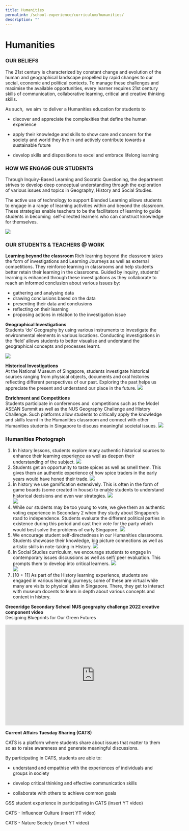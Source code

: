 ```yaml
---
title: Humanities
permalink: /school-experience/curriculum/humanities/
description: ""
---
```

# **Humanities**

### OUR BELIEFS

The 21st&nbsp;century is characterized by constant change and evolution of the human and geographical landscape propelled by rapid changes to our social, economic and political contexts. To manage these challenges and maximise the available opportunities, every learner requires 21st&nbsp;century skills of communication, collaborative learning, critical and creative thinking skills.&nbsp;

As such,&nbsp; we aim&nbsp; to deliver a Humanities education for students to&nbsp;

*   discover and appreciate the complexities that define the human experience
    
*   apply their knowledge and skills to show care and concern for the society and world they live in and actively contribute towards a sustainable future
    
*   develop skills and dispositions to excel and embrace lifelong learning
    

### HOW WE ENGAGE OUR STUDENTS

Through Inquiry-Based Learning and Socratic Questioning, the department strives to develop deep conceptual understanding through the exploration of various issues and topics in Geography, History and Social Studies.&nbsp;

The active use of technology to support Blended Learning allows students to engage in a range of learning activities within and beyond the classroom. These strategies enable teachers to be the facilitators of learning to guide students in becoming&nbsp; self-directed learners who can construct knowledge for themselves.

![](/images/Hum6.jpg)

### OUR STUDENTS &amp; TEACHERS @ WORK

**Learning beyond the classroom**
Rich learning beyond the classroom takes the form of investigations and Learning Journeys as well as external competitions. They reinforce learning in classrooms and help students better retain their learning in the classrooms. Guided by inquiry, students’ learning is enhanced through these investigations as they collaborate to reach an informed conclusion about various issues by:

*   gathering and analysing data&nbsp;
*   drawing conclusions based on the data
*   presenting their data and conclusions
*   reflecting on their learning&nbsp;
*   proposing actions in relation to the investigation issue

**Geographical Investigations**     
Students ‘do’ Geography by using various instruments to investigate the environmental elements in various locations. Conducting investigations in the ‘field’ allows students to better visualise and understand the geographical concepts and processes learnt.

![](/images/Hum2.jpg)

**Historical Investigations**     
At the National Museum of Singapore, students investigate historical sources ranging from physical objects, documents and oral histories reflecting different perspectives of our past. Exploring the past helps us appreciate the present and understand our place in the future.
![](/images/Hum6.jpg)


**Enrichment and Competitions**     
Students participate in conferences and&nbsp; competitions such as the Model ASEAN Summit as well as the NUS Geography Challenge and History Challenge. Such platforms allow students to critically apply the knowledge and skills learnt in the Humanities classroom and connect with other Humanities students in Singapore to discuss meaningful societal issues.
![](/images/Hum5.jpg)


### Humanities Photograph 

1.	In history lessons, students explore many authentic historical sources to enhance their learning experience as well as deepen their understanding of the subject. ![](/images/HUMANITIES2023/1%20exploring%20sources%20in%20history.jpeg)
2.	Students get an opportunity to taste spices as well as smell them. This gives them an authentic experience of how spice traders in the early years would have honed their trade. ![](/images/HUMANITIES2023/2%20tasting%20spices%20in%20history.jpeg)
3.	In history we use gamification extensively. This is often in the form of game boards (some created in house) to enable students to understand historical decisions and even war strategies. ![](/images/HUMANITIES2023/3%20gamification%20in%20history%20upper%20secondary.jpeg)<br> ![](/images/HUMANITIES2023/5%20gamification%20in%20history%20lower%20secondary.jpeg)
5.	While our students may be too young to vote, we give them an authentic voting experience in Secondary 2 when they study about Singapore’s road to independence. Students evaluate the different political parties in existence during this period and cast their vote for the party which would best solve the problems of early Singapore. 
![](/images/HUMANITIES2023/4%20authentic%20experiences%20in%20historyvoting.jpeg)
6. We encourage student self-directedness in our Humanities classrooms. Students showcase their knowledge, big picture connections as well as artistic skills in note-taking in History. ![](/images/HUMANITIES2023/6%20student%20self-directedness%20in%20note%20taking.jpeg)
7. In Social Studies curriculum, we encourage students to engage in contemporary issues discussions as well as self/ peer evaluation. This prompts them to develop into critical learners. ![](/images/HUMANITIES2023/7%20student%20self-directedness%20in%20social%20studies%20classrooms.jpeg)<br>
![](/images/HUMANITIES2023/8%20empowering%20students%20to%20lead%20discussions%20and%20evaluate%20peer%20work%20in%20social%20studies%20classrooms.jpeg)
9. [10 + 11] As part of the History learning experience, students are engaged in various learning journeys; some of these are virtual while many are visits to physical sites in Singapore. There, they get to interact with museum docents to learn in depth about various concepts and content in history. 



**Greenridge Secondary School NUS geography challenge 2022 creative component video**   
Designing Blueprints for Our Green Futures



<iframe width="560" height="315" src="https://www.youtube.com/embed/i20N1l976dw" title="YouTube video player" frameborder="0" allow="accelerometer; autoplay; clipboard-write; encrypted-media; gyroscope; picture-in-picture" allowfullscreen=""></iframe>


**Current Affairs Tuesday Sharing (CATS)**  

CATS is a platform where students share about issues that matter to them so as to raise awareness and generate meaningful discussions.

By participating in CATS, students are able to:

*   understand and empathise with the experiences of individuals and groups in society
    
*   develop critical thinking and effective communication skills
    
*   collaborate with others to achieve common goals


GSS student experience in participating in CATS
(insert YT video)

CATS - Influencer Culture
(insert YT video)

CATS - Nature Society
(insert YT video)
